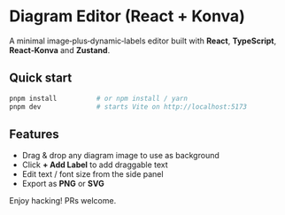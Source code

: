 # Diagram Editor (React + Konva)

A minimal image‑plus‑dynamic‑labels editor built with **React**, **TypeScript**, **React‑Konva** and **Zustand**.

## Quick start

```bash
pnpm install          # or npm install / yarn
pnpm dev              # starts Vite on http://localhost:5173
```

## Features

* Drag & drop any diagram image to use as background
* Click **+ Add Label** to add draggable text
* Edit text / font size from the side panel
* Export as **PNG** or **SVG**


Enjoy hacking! PRs welcome.
